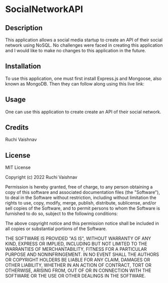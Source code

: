 # SocialNetworkAPI

## Description

This application allows a social media startup to create an API of their social network using NoSQL.  No challenges were faced in creating this application and I would like to make no changes to this application in the future.

## Installation

To use this application, one must first install Express.js and Mongoose, also known as MongoDB.  Then they can follow along using this live link: 

## Usage

One can use this application to create create an API of their social network.

## Credits

Ruchi Vaishnav

## License

MIT License

Copyright (c) 2022 Ruchi Vaishnav

Permission is hereby granted, free of charge, to any person obtaining a copy
of this software and associated documentation files (the "Software"), to deal
in the Software without restriction, including without limitation the rights
to use, copy, modify, merge, publish, distribute, sublicense, and/or sell
copies of the Software, and to permit persons to whom the Software is
furnished to do so, subject to the following conditions:

The above copyright notice and this permission notice shall be included in all
copies or substantial portions of the Software.

THE SOFTWARE IS PROVIDED "AS IS", WITHOUT WARRANTY OF ANY KIND, EXPRESS OR
IMPLIED, INCLUDING BUT NOT LIMITED TO THE WARRANTIES OF MERCHANTABILITY,
FITNESS FOR A PARTICULAR PURPOSE AND NONINFRINGEMENT. IN NO EVENT SHALL THE
AUTHORS OR COPYRIGHT HOLDERS BE LIABLE FOR ANY CLAIM, DAMAGES OR OTHER
LIABILITY, WHETHER IN AN ACTION OF CONTRACT, TORT OR OTHERWISE, ARISING FROM,
OUT OF OR IN CONNECTION WITH THE SOFTWARE OR THE USE OR OTHER DEALINGS IN THE
SOFTWARE.
